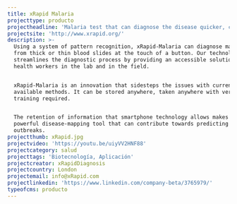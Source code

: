 ```yaml
---
title: xRapid Malaria
projecttype: producto
projectheadline: 'Malaria test that can diagnose the disease quicker, cheaper and as accurately'
projectsite: 'http://www.xrapid.org/'
description: >-
  Using a system of pattern recognition, xRapid-Malaria can diagnose malaria
  from thick or thin blood slides at the touch of a button. Our technology
  streamlines the diagnostic process by providing an accessible solution for
  health workers in the lab and in the field.


  xRapid-Malaria is an innovation that sidesteps the issues with currently
  available methods. It can be stored anywhere, taken anywhere with very little
  training required.


  The retention of information that smartphone technology allows makes for a
  powerful disease-mapping tool that can contribute towards predicting future
  outbreaks.
projectthumb: xRapid.jpg
projectvideo: 'https://youtu.be/uiyVV2HNF88'
projectcategory: salud
projecttags: 'Biotecnología, Aplicación'
projectcreator: xRapidDiagnosis
projectcountry: London
projectemail: info@xRapid.com
projectlinkedin: 'https://www.linkedin.com/company-beta/3765979/'
typeofcms: producto
---
```





